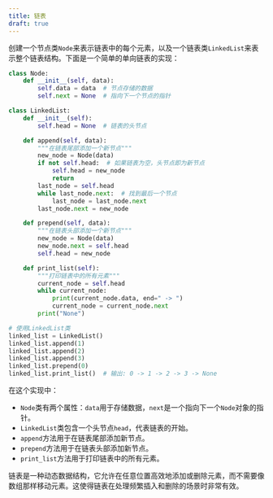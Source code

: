 ```yaml
---
title: 链表
draft: true
---
```


创建一个节点类`Node`来表示链表中的每个元素，以及一个链表类`LinkedList`来表示整个链表结构。下面是一个简单的单向链表的实现：

```python
class Node:
    def __init__(self, data):
        self.data = data  # 节点存储的数据
        self.next = None  # 指向下一个节点的指针

class LinkedList:
    def __init__(self):
        self.head = None  # 链表的头节点

    def append(self, data):
        """在链表尾部添加一个新节点"""
        new_node = Node(data)
        if not self.head:  # 如果链表为空，头节点即为新节点
            self.head = new_node
            return
        last_node = self.head
        while last_node.next:  # 找到最后一个节点
            last_node = last_node.next
        last_node.next = new_node

    def prepend(self, data):
        """在链表头部添加一个新节点"""
        new_node = Node(data)
        new_node.next = self.head
        self.head = new_node

    def print_list(self):
        """打印链表中的所有元素"""
        current_node = self.head
        while current_node:
            print(current_node.data, end=" -> ")
            current_node = current_node.next
        print("None")

# 使用LinkedList类
linked_list = LinkedList()
linked_list.append(1)
linked_list.append(2)
linked_list.append(3)
linked_list.prepend(0)
linked_list.print_list()  # 输出: 0 -> 1 -> 2 -> 3 -> None
```

在这个实现中：

- `Node`类有两个属性：`data`用于存储数据，`next`是一个指向下一个`Node`对象的指针。
- `LinkedList`类包含一个头节点`head`，代表链表的开始。
- `append`方法用于在链表尾部添加新节点。
- `prepend`方法用于在链表头部添加新节点。
- `print_list`方法用于打印链表中的所有元素。

链表是一种动态数据结构，它允许在任意位置高效地添加或删除元素，而不需要像数组那样移动元素。这使得链表在处理频繁插入和删除的场景时非常有效。



